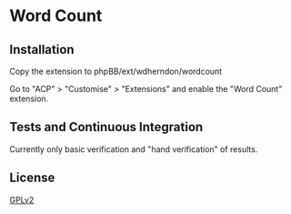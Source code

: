 # Word Count

## Installation

Copy the extension to phpBB/ext/wdherndon/wordcount

Go to "ACP" > "Customise" > "Extensions" and enable the "Word Count" extension.

## Tests and Continuous Integration

Currently only basic verification and "hand verification" of results.

## License

[GPLv2](license.txt)
